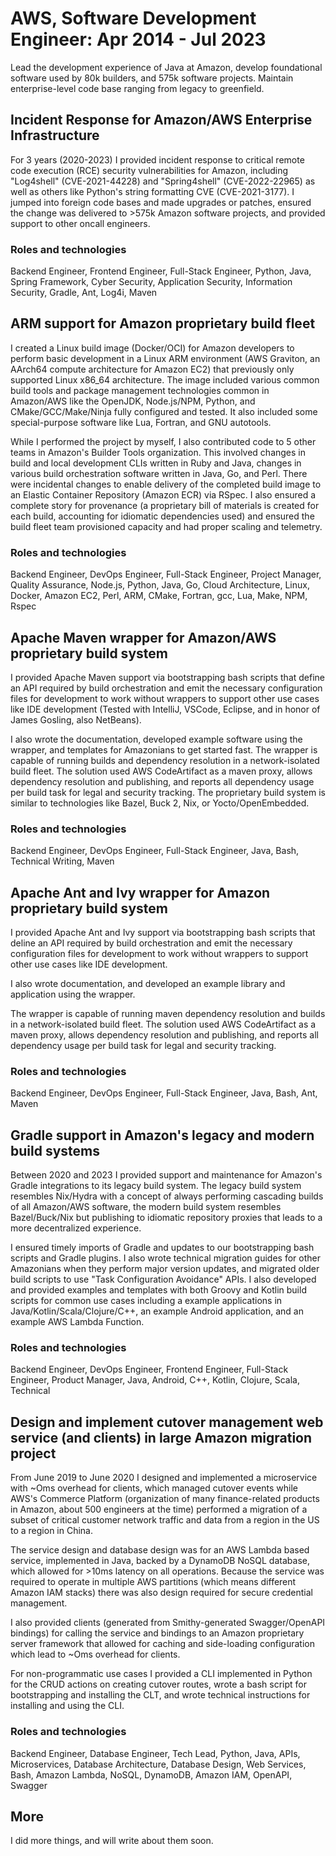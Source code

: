 # AWS, Software Development Engineer: Apr 2014 - Jul 2023

Lead the development experience of Java at Amazon, develop foundational software used by 80k builders, and 575k software projects. Maintain enterprise-level code base ranging from legacy to greenfield.


## Incident Response for Amazon/AWS Enterprise Infrastructure

For 3 years (2020-2023) I provided incident response to critical remote code execution (RCE) security vulnerabilities for Amazon, including "Log4shell" (CVE-2021-44228) and "Spring4shell" (CVE-2022-22965) as well as others like Python's string formatting CVE (CVE-2021-3177). I jumped into foreign code bases and made upgrades or patches, ensured the change was delivered to >575k Amazon software projects, and provided support to other oncall engineers.

### Roles and technologies

Backend Engineer, Frontend Engineer, Full-Stack Engineer, Python, Java, Spring Framework, Cyber Security, Application Security, Information Security, Gradle, Ant, Log4i, Maven


## ARM support for Amazon proprietary build fleet

I created a Linux build image (Docker/OCI) for Amazon developers to perform basic development in a Linux ARM environment (AWS Graviton, an AArch64 compute architecture for Amazon EC2) that previously only supported Linux x86_64 architecture. The image included various common build tools and package management technologies common in Amazon/AWS like the OpenJDK, Node.js/NPM, Python, and CMake/GCC/Make/Ninja fully configured and tested. It also included some special-purpose software like Lua, Fortran, and GNU autotools.

While I performed the project by myself, I also contributed code to 5 other teams in Amazon's Builder Tools organization. This involved changes in build and local development CLIs written in Ruby and Java, changes in various build orchestration software written in Java, Go, and Perl. There were incidental changes to enable delivery of the completed build image to an Elastic Container Repository (Amazon ECR) via RSpec. I also ensured a complete story for provenance (a proprietary bill of materials is created for each build, accounting for idiomatic dependencies used) and ensured the build fleet team provisioned capacity and had proper scaling and telemetry.

### Roles and technologies

Backend Engineer, DevOps Engineer, Full-Stack Engineer, Project Manager, Quality Assurance, Node.js, Python, Java, Go, Cloud Architecture, Linux, Docker, Amazon EC2, Perl, ARM, CMake, Fortran, gcc, Lua, Make, NPM, Rspec


## Apache Maven wrapper for Amazon/AWS proprietary build system

I provided Apache Maven support via bootstrapping bash scripts that define an API required by build orchestration and emit the necessary configuration files for development to work without wrappers to support other use cases like IDE development (Tested with IntelliJ, VSCode, Eclipse, and in honor of James Gosling, also NetBeans).

I also wrote the documentation, developed example software using the wrapper, and templates for Amazonians to get started fast.
The wrapper is capable of running builds and dependency resolution in a network-isolated build fleet. The solution used AWS CodeArtifact as a maven proxy, allows dependency resolution and publishing, and reports all dependency usage per build task for legal and security tracking. The proprietary build system is similar to technologies like Bazel, Buck 2, Nix, or Yocto/OpenEmbedded.

### Roles and technologies

Backend Engineer, DevOps Engineer, Full-Stack Engineer, Java, Bash, Technical Writing, Maven


## Apache Ant and Ivy wrapper for Amazon proprietary build system

I provided Apache Ant and Ivy support via bootstrapping bash scripts that deline an API required by build orchestration and emit the necessary configuration files for development to work without wrappers to support other use cases like IDE development.

I also wrote documentation, and developed an example library and application using the wrapper.

The wrapper is capable of running maven dependency resolution and builds in a network-isolated build fleet. The solution used AWS CodeArtifact as a maven proxy, allows dependency resolution and publishing, and reports all dependency usage per build task for legal and security tracking.

### Roles and technologies

Backend Engineer, DevOps Engineer, Full-Stack Engineer, Java, Bash, Ant, Maven


## Gradle support in Amazon's legacy and modern build systems

Between 2020 and 2023 I provided support and maintenance for Amazon's Gradle integrations to its legacy build system. The legacy build system resembles Nix/Hydra with a concept of always performing cascading builds of all Amazon/AWS software, the modern build system resembles Bazel/Buck/Nix but publishing to idiomatic repository proxies that leads to a more decentralized experience.

I ensured timely imports of Gradle and updates to our bootstrapping bash scripts and Gradle plugins. I also wrote technical migration guides for other Amazonians when they perform major version updates, and migrated older build scripts to use "Task Configuration Avoidance" APIs. I also developed and provided examples and templates with both Groovy and Kotlin build scripts for common use cases including a example applications in Java/Kotlin/Scala/Clojure/C++, an example Android application, and an example AWS Lambda Function.

### Roles and technologies

Backend Engineer, DevOps Engineer, Frontend Engineer, Full-Stack Engineer, Product Manager, Java, Android, C++, Kotlin, Clojure, Scala, Technical


## Design and implement cutover management web service (and clients) in large Amazon migration project

From June 2019 to June 2020 I designed and implemented a microservice with ~Oms overhead for clients, which managed cutover events while AWS's Commerce Platform (organization of many finance-related products in Amazon, about 500 engineers at the time) performed a migration of a subset of critical customer network traffic and data from a region in the US to a region in China.

The service design and database design was for an AWS Lambda based service, implemented in Java, backed by a DynamoDB NoSQL database, which allowed for >10ms latency on all operations. Because the service was required to operate in multiple AWS partitions (which means different Amazon IAM stacks) there was also design required for secure credential management.

I also provided clients (generated from Smithy-generated Swagger/OpenAPI bindings) for calling the service and bindings to an Amazon proprietary server framework that allowed for caching and side-loading configuration which lead to ~Oms overhead for clients.

For non-programmatic use cases I provided a CLI implemented in Python for the CRUD actions on creating cutover routes, wrote a bash script for bootstrapping and installing the CLT, and wrote technical instructions for installing and using the CLI.

### Roles and technologies

Backend Engineer, Database Engineer, Tech Lead, Python, Java, APIs, Microservices, Database Architecture, Database Design, Web Services, Bash, Amazon Lambda, NoSQL, DynamoDB, Amazon IAM, OpenAPI, Swagger

## More

I did more things, and will write about them soon.

